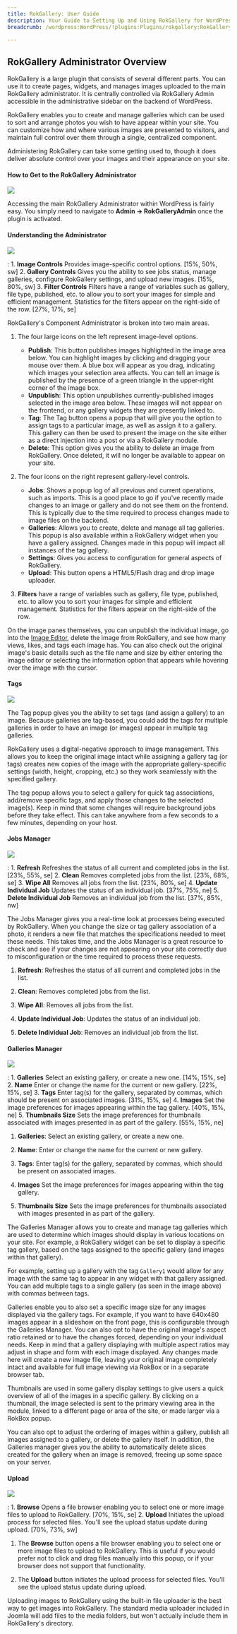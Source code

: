 ```yaml
---
title: RokGallery: User Guide
description: Your Guide to Setting Up and Using RokGallery for WordPress
breadcrumb: /wordpress:WordPress/!plugins:Plugins/rokgallery:RokGallery

---
```


RokGallery Administrator Overview
-----

RokGallery is a large plugin that consists of several different parts. You can use it to create pages, widgets, and manages images uploaded to the main RokGallery administrator. It is centrally controlled via RokGallery Admin accessible in the administrative sidebar on the backend of WordPress.

RokGallery enables you to create and manage galleries which can be used to sort and arrange photos you wish to have appear within your site. You can customize how and where various images are presented to visitors, and maintain full control over them through a single, centralized component.

Administering RokGallery can take some getting used to, though it does deliver absolute control over your images and their appearance on your site.

#### How to Get to the RokGallery Administrator

![][admin1]

Accessing the main RokGallery Administrator within WordPress is fairly easy. You simply need to navigate to **Admin → RokGalleryAdmin** once the plugin is activated.

#### Understanding the Administrator

![][admin3]

:   1. **Image Controls** Provides image-specific control options. [15%, 50%, sw]
    2. **Gallery Controls** Gives you the ability to see jobs status, manage galleries, configure RokGallery settings, and upload new images. [15%, 80%, sw]
    3. **Filter Controls** Filters have a range of variables such as gallery, file type, published, etc. to allow you to sort your images for simple and efficient management. Statistics for the filters appear on the right-side of the row. [27%, 17%, se]

RokGallery's Component Administrator is broken into two main areas. 

1. The four large icons on the left represent image-level options. 
	* **Publish**: This button publishes images highlighted in the image area below. You can highlight images by clicking and dragging your mouse over them. A blue box will appear as you drag, indicating which images your selection area affects. You can tell an image is published by the presence of a green triangle in the upper-right corner of the image box.
	* **Unpublish**: This option unpublishes currently-published images selected in the image area below. These images will not appear on the frontend, or any gallery widgets they are presently linked to.
	* **Tag**: The Tag button opens a popup that will give you the option to assign tags to a particular image, as well as assign it to a gallery. This gallery can then be used to present the image on the site either as a direct injection into a post or via a RokGallery module.
	* **Delete**: This option gives you the ability to delete an image from RokGallery. Once deleted, it will no longer be available to appear on your site.

2. The four icons on the right represent gallery-level controls.
	* **Jobs**: Shows a popup log of all previous and current operations, such as imports. This is a good place to go if you've recently made changes to an image or gallery and do not see them on the frontend. This is typically due to the time required to process changes made to image files on the backend.
	* **Galleries**: Allows you to create, delete and manage all tag galleries. This popup is also available within a RokGallery widget when you have a gallery assigned. Changes made in this popup will impact all instances of the tag gallery.
	* **Settings**: Gives you access to configuration for general aspects of RokGallery.
	* **Upload**: This button opens a HTML5/Flash drag and drop image uploader.

3. **Filters** have a range of variables such as gallery, file type, published, etc. to allow you to sort your images for simple and efficient management. Statistics for the filters appear on the right-side of the row.

On the image panes themselves, you can unpublish the individual image, go into the [Image Editor][image_editing], delete the image from RokGallery, and see how many views, likes, and tags each image has. You can also check out the original image's basic details such as the file name and size by either entering the image editor or selecting the information option that appears while hovering over the image with the cursor.

#### Tags
![][rokgallery_tags]

The Tag popup gives you the ability to set tags (and assign a gallery) to an image. Because galleries are tag-based, you could add the tags for multiple galleries in order to have an image (or images) appear in multiple tag galleries.

RokGallery uses a digital-negative approach to image management. This allows you to keep the original image intact while assigning a gallery tag (or tags) creates new copies of the image with the appropriate gallery-specific settings (width, height, cropping, etc.) so they work seamlessly with the specified gallery.

The tag popup allows you to select a gallery for quick tag associations, add/remove specific tags, and apply those changes to the selected image(s). Keep in mind that some changes will require background jobs before they take effect. This can take anywhere from a few seconds to a few minutes, depending on your host.

#### Jobs Manager
![][rokgallery_jobs_manager]

:   1. **Refresh** Refreshes the status of all current and completed jobs in the list. [23%, 55%, se]
    2. **Clean** Removes completed jobs from the list. [23%, 68%, se]
    3. **Wipe All** Removes all jobs from the list. [23%, 80%, se]
    4. **Update Individual Job** Updates the status of an individual job. [37%, 75%, ne]
    5. **Delete Individual Job** Removes an individual job from the list. [37%, 85%, nw]

The Jobs Manager gives you a real-time look at processes being executed by RokGallery. When you change the size or tag gallery association of a photo, it renders a new file that matches the specifications needed to meet these needs. This takes time, and the Jobs Manager is a great resource to check and see if your changes are not appearing on your site correctly due to misconfiguration or the time required to process these requests.

1. **Refresh**: Refreshes the status of all current and completed jobs in the list.

2. **Clean**: Removes completed jobs from the list.

3. **Wipe All**: Removes all jobs from the list.

4. **Update Individual Job**: Updates the status of an individual job.

5. **Delete Individual Job**: Removes an individual job from the list.

#### Galleries Manager

![][admin4]

:   1. **Galleries** Select an existing gallery, or create a new one. [14%, 15%, se]
    2. **Name** Enter or change the name for the current or new gallery. [22%, 15%, se]
    3. **Tags** Enter tag(s) for the gallery, separated by commas, which should be present on associated images. [31%, 15%, se]
    4. **Images** Set the image preferences for images appearing within the tag gallery. [40%, 15%, ne]
    5. **Thumbnails Size** Sets the image preferences for thumbnails associated with images presented in as part of the gallery. [55%, 15%, ne]


1. **Galleries**: Select an existing gallery, or create a new one.

2. **Name**: Enter or change the name for the current or new gallery.

3. **Tags**: Enter tag(s) for the gallery, separated by commas, which should be present on associated images. 

4. **Images** Set the image preferences for images appearing within the tag gallery.

5. **Thumbnails Size** Sets the image preferences for thumbnails associated with images presented in as part of the gallery.

The Galleries Manager allows you to create and manage tag galleries which are used to determine which images should display in various locations on your site. For example, a RokGallery widget can be set to display a specific tag gallery, based on the tags assigned to the specific gallery (and images within that gallery). 

For example, setting up a gallery with the tag `Gallery1` would allow for any image with the same tag to appear in any widget with that gallery assigned. You can add multiple tags to a single gallery (as seen in the image above) with commas between tags.

Galleries enable you to also set a specific image size for any images displayed via the gallery tags. For example, if you want to have 640x480 images appear in a slideshow on the front page, this is configurable through the Galleries Manager. You can also opt to have the original image's aspect ratio retained or to have the changes forced, depending on your individual needs. Keep in mind that a gallery displaying with multiple aspect ratios may adjust in shape and form with each image displayed. Any changes made here will create a new image file, leaving your original image completely intact and available for full image viewing via RokBox or in a separate browser tab.

Thumbnails are used in some gallery display settings to give users a quick overview of all of the images in a specific gallery. By clicking on a thumbnail, the image selected is sent to the primary viewing area in the module, linked to a different page or area of the site, or made larger via a RokBox popup.

You can also opt to adjust the ordering of images within a gallery, publish all images assigned to a gallery, or delete the gallery itself. In addition, the Galleries manager gives you the ability to automatically delete slices created for the gallery when an image is removed, freeing up some space on your server.

#### Upload

![][admin2]

:   1. **Browse** Opens a file browser enabling you to select one or more image files to upload to RokGallery. [70%, 15%, se]
    2. **Upload** Initiates the upload process for selected files. You'll see the upload status update during upload. [70%, 73%, sw]

1. The **Browse** button opens a file browser enabling you to select one or more image files to upload to RokGallery. This is useful if you would prefer not to click and drag files manually into this popup, or if your browser does not support that functionality.

2. The **Upload** button initiates the upload process for selected files. You'll see the upload status update during upload.

Uploading images to RokGallery using the built-in file uploader is the best way to get images into RokGallery. The standard media uploader included in Joomla will add files to the media folders, but won't actually include them in RokGallery's directory.

[rokgallery_jobs_manager]: assets/rokgallery_jobs_manager.jpeg
[rokgallery_tags]: assets/rokgallery_tags.jpeg
[rokbox]: ../rokbox/
[admin1]: assets/wp_rokgallery_admin_1.jpeg
[admin2]: assets/wp_rokgallery_admin_2.jpeg
[admin3]: assets/wp_rokgallery_admin_3.jpeg
[admin4]: assets/wp_rokgallery_admin_4.jpeg
[install]: assets/wp_rokgallery_install.jpeg
[install2]: assets/wp_rokgallery_install_1.jpeg
[page1]: assets/wp_rokgallery_page_1.jpeg
[page2]: assets/wp_rokgallery_page_2.jpeg
[page3]: assets/wp_rokgallery_page_3.jpeg
[page4]: assets/wp_rokgallery_page_4.jpeg
[settings]: assets/wp_rokgallery_settings.jpeg
[widget1]: assets/wp_rokgallery_widget_1.jpeg
[widget2]: assets/wp_rokgallery_widget_2.jpeg
[widget3]: assets/wp_rokgallery_widget_3.jpeg
[widget4]: assets/wp-rokgallery_widget_4.jpeg
[image_editing]: rokgallery_images.md